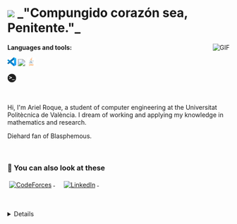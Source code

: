 <h1><img src="https://shared-static-prod.epicgames.com/epic-achievements/ca6f97aa5f0e46a08cc09c76afc4113c/c2890856ddb844f1a7d552fc929838a7/icons/f4ee483a43acf39d51170714291f758e" width="30"/> _"Compungido corazón sea, Penitente."_</h1>

<img align="right" alt="GIF" src="https://github.com/pvtoari/pvtoari/blob/main/resources/blasphemous.gif?raw=true" />


**Languages and tools:**
<br>

<code><img height="20" src="https://raw.githubusercontent.com/github/explore/80688e429a7d4ef2fca1e82350fe8e3517d3494d/topics/visual-studio-code/visual-studio-code.png"></code>
<code><img height="20" src="https://miro.medium.com/v2/resize:fit:540/1*nNTk-j2uaKhxyj3GXsYNdg.png"></code>
<code><img height="20" src="https://raw.githubusercontent.com/github/explore/5b3600551e122a3277c2c5368af2ad5725ffa9a1/topics/java/java.png"></code>
<!--<code><img height="20" src="https://raw.githubusercontent.com/github/explore/80688e429a7d4ef2fca1e82350fe8e3517d3494d/topics/cpp/cpp.png"></code> -->
<code><img height="20" src="https://raw.githubusercontent.com/github/explore/80688e429a7d4ef2fca1e82350fe8e3517d3494d/topics/terminal/terminal.png"></code>

<br>

Hi, I'm Ariel Roque, a student of computer engineering at the Universitat Politècnica de València. I dream of working and applying my knowledge in mathematics and research.

Diehard fan of Blasphemous.

<br>

### 📢 You can also look at these
<p align="left">
  <a href="https://codeforces.com/profile/pvtoari">
    <img src="https://d1yjjnpx0p53s8.cloudfront.net/styles/logo-thumbnail/s3/062020/codeforces_logo.png?Qlx1_zCw.Q4T7PHPosbkLyNiBJQWX7GD&itok=6wPhjh1X" alt="CodeForces" style="vertical-align:top; margin:4px">
  </a>&nbsp;&nbsp;&nbsp;
  
  <a href="https://leetcode.com/abhishekmaira1999/">
    <img src="https://raw.githubusercontent.com/gist/electricg/19b1bb4e8044dec8d1d3/raw/c6c274b3f0cbcf00b2f6ad4ff9ceae9d4fc26d30/linkedin.svg" alt="LinkedIn" style="vertical-align:top; margin:4px">
  </a>&nbsp;&nbsp;&nbsp;


  </a> &nbsp;&nbsp;&nbsp;
</p>

<details>

<!--
<summary>📈 My GitHub Stats</summary>

<p align="center"> <img src="https://github-readme-stats.vercel.app/api?username=pvtoari&show_icons=true&theme=gotham" alt="pvtoari" />

</details>

</br>

<a href="https://github.com/pvtoari/algunrepohabraaquialgundia" target="_blank">
  <img align="center" src="https://github-readme-stats.vercel.app/api/pin/?username=pvtoari&repo=null&theme=dracula" />
</a>
<a href="https://github.com/pvtoari/algunrepohabraaquialgundia" target="_blank">
 <img align="center" src="https://github-readme-stats.vercel.app/api/pin/?username=pvtoari&repo=null&theme=dracula" />
</a>

-->


<div align="center">

## _"Doy devoción al Milagro por tales oraciones."_

<img align="center" alt="PNG" src="https://cdn2.steamgriddb.com/icon_thumb/7ff17e7aa3064d218ef36ab0557414df.png" />

</div>
